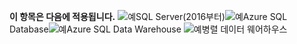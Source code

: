 <Token>**이 항목은 다음에 적용됩니다.** ![예](media/yes.png)SQL Server(2016부터)![예](media/yes.png)Azure SQL Database![예](media/yes.png)Azure SQL Data Warehouse ![예](media/yes.png)병렬 데이터 웨어하우스 </Token>
